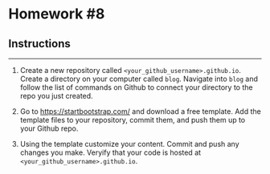 # Homework #8

## Instructions
---
1. Create a new repository called `<your_github_username>.github.io`.  Create a directory on your computer called `blog`.  Navigate into `blog` and follow the list of commands on Github to connect your directory to the repo you just created.


2. Go to https://startbootstrap.com/ and download a free template.  Add the template files to your repository, commit them, and push them up to your Github repo.


3. Using the template customize your content.  Commit and push any changes you make.  Veryify that your code is hosted at `<your_github_username>.github.io`.
